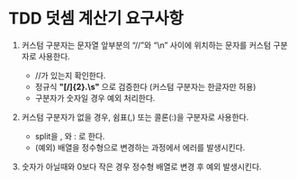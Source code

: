 # TDD 덧셈 계산기 요구사항

1. 커스텀 구분자는 문자열 앞부분의 “//”와 “\n” 사이에 위치하는 문자를 커스텀 구분자로 사용한다.
    * //가 있는지 확인한다.
    * 정규식 **"[/]{2}.\\s"** 으로 검증한다 (커스텀 구분자는 한글자만 허용)
    * 구분자가 숫자일 경우 예외 처리한다.

2. 커스텀 구분자가 없을 경우, 쉼표(,) 또는 콜론(:)을 구분자로 사용한다.
    * split을 , 와 : 로 한다.
    * (예외) 배열을 정수형으로 변경하는 과정에서 에러를 발생시킨다.
    

3. 숫자가 아닐때와 0보다 작은 경우 정수형 배열로 변경 후 예외 발생시킨다.